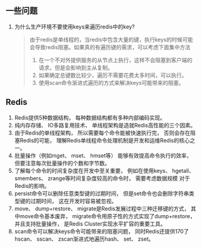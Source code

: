 ## 一些问题
1. 为什么生产环境不要使用keys来遍历redis中的key?
   > 由于redis是单线程的，当redis中包含大量的键，执行keys的时候可能会导致redis阻塞。如果真的有遍历键的需求，可以考虑下面集中方法 
   > 1. 在一个不对外提供服务的从节点上执行，这样不会阻塞到客户端的请求，但是会影响到主从复制。
   > 2. 如果确定总键数比较少，遍历不需要花费太多时间，可以执行。
   > 3. 使用scan命令渐进式遍历的方式来解决keys可能带来的阻塞。

## Redis
1. Redis提供5种数据结构， 每种数据结构都有多种内部编码实现。
2. 纯内存存储、 IO多路复用技术、 单线程架构是造就Redis高性能的三个因素。
3. 由于Redis的单线程架构， 所以需要每个命令能被快速执行完， 否则会存在阻塞Redis的可能， 理解Redis单线程命令处理机制是开发和运维Redis的核心之一。
4. 批量操作（例如mget、 mset、 hmset等） 能够有效提高命令执行的效率， 但要注意每次批量操作的个数和字节数。
5. 了解每个命令的时间复杂度在开发中至关重要， 例如在使用keys、 hgetall、 smembers、 zrange等时间复杂度较高的命令时， 需要考虑数据规模 对于Redis的影响。
6. persist命令可以删除任意类型键的过期时间， 但是set命令也会删除字符串类型键的过期时间， 这在开发时容易被忽视。
7. move、 dump+restore、 migrate是Redis发展过程中三种迁移键的方式， 其中move命令基本废弃， migrate命令用原子性的方式实现了dump+restore， 并且支持批量操作， 是Redis Cluster实现水平扩容的重要工具。
8. scan命令可以解决keys命令可能带来的阻塞问题， 同时Redis还提供170了hscan、 sscan、 zscan渐进式地遍历hash、 set、 zset。